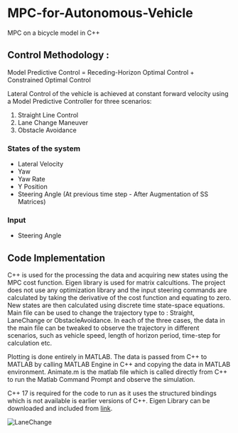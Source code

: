 # MPC-for-Autonomous-Vehicle
MPC on a bicycle model in C++

## Control Methodology : 

Model Predictive Control = Receding-Horizon Optimal Control + Constrained Optimal Control 

Lateral Control of the vehicle is achieved at constant forward velocity using a Model Predictive Controller for three scenarios:
1. Straight Line Control
2. Lane Change Maneuver
3. Obstacle Avoidance

### States of the system
* Lateral Velocity 
* Yaw
* Yaw Rate
* Y Position 
* Steering Angle (At previous time step - After Augmentation of SS Matrices)

### Input
* Steering Angle

## Code Implementation

C++ is used for the processing the data and acquiring new states using the MPC cost function. Eigen library is used for matrix calcultions. The project does not use any 
optimization library and the input steering commands are calculated by taking the derivative of the cost function and equating to zero. New states are then calculated using 
discrete time state-space equations.
Main file can be used to change the trajectory type to : Straight, LaneChange or ObstacleAvoidance. In each of the three cases, the data in the main file can be tweaked to 
observe the trajectory in different scenarios, such as vehicle speed, length of horizon period, time-step for calculation etc.

Plotting is done entirely in MATLAB. The data is passed from C++ to MATLAB by calling MATLAB Engine in C++ and copying the data in MATLAB environment. Animate.m is the 
matlab file which is called directly from C++ to run the Matlab Command Prompt and observe the simulation.

C++ 17 is required for the code to run as it uses the structured bindings which is not available is earlier versions of C++.
Eigen Library can be downloaded and included from [link](https://eigen.tuxfamily.org/index.php?title=Main_Page).
 
![LaneChange](https://user-images.githubusercontent.com/59492146/113218738-0857ac80-924e-11eb-8b15-53630e3efc86.gif)




